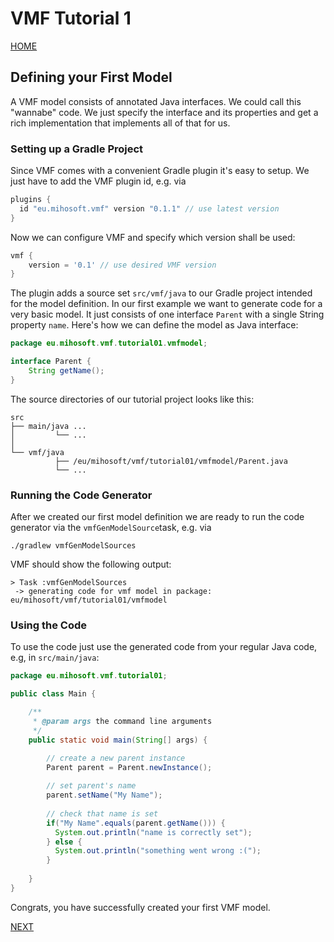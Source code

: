 # VMF Tutorial 1

[HOME](https://github.com/miho/VMF-Tutorials/blob/master/README.md)

## Defining your First Model

A VMF model consists of annotated Java interfaces. We could call this "wannabe" code. We just specify the interface and its properties and get a rich implementation that implements all of that for us.

### Setting up a Gradle Project

Since VMF comes with a convenient Gradle plugin it's easy to setup. We just have to add the VMF plugin id, e.g. via

```gradle
plugins {
  id "eu.mihosoft.vmf" version "0.1.1" // use latest version
}
```
Now we can configure VMF and specify which version shall be used:

```gradle
vmf {
    version = '0.1' // use desired VMF version
}
```

The plugin adds a source set `src/vmf/java` to our Gradle project intended for the model definition. 
In our first example we want to generate code for a very basic model. It just consists of one interface `Parent` with a single String property `name`. Here's how we can define the model as Java interface:

```java
package eu.mihosoft.vmf.tutorial01.vmfmodel;

interface Parent {
    String getName();
}
```

The source directories of our tutorial project looks like this:

```
src
├── main/java ...
│         └── ...
│   
└── vmf/java
          ├── /eu/mihosoft/vmf/tutorial01/vmfmodel/Parent.java
          └── ...
```

### Running the Code Generator

After we created our first model definition we are ready to run the code generator via the `vmfGenModelSource`task, e.g. via

```
./gradlew vmfGenModelSources
```

VMF should show the following output:

```
> Task :vmfGenModelSources
 -> generating code for vmf model in package: eu/mihosoft/vmf/tutorial01/vmfmodel
```

### Using the Code

To use the code just use the generated code from your regular Java code, e.g, in `src/main/java`:

```java
package eu.mihosoft.vmf.tutorial01;

public class Main {

    /**
     * @param args the command line arguments
     */
    public static void main(String[] args) {

        // create a new parent instance
        Parent parent = Parent.newInstance();
        
        // set parent's name
        parent.setName("My Name");
        
        // check that name is set
        if("My Name".equals(parent.getName())) {
          System.out.println("name is correctly set");
        } else {
          System.out.println("something went wrong :(");
        }
        
    }
}
```

Congrats, you have successfully created your first VMF model.

[NEXT](https://github.com/miho/VMF-Tutorials/edit/master/VMF-Tutorial-02/README.md)



